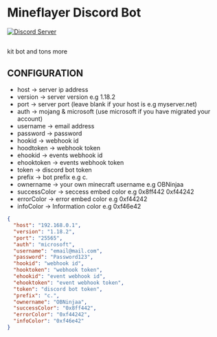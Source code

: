 # Mineflayer Discord Bot

<a href="https://discord.gg/numgPDvq5Q"><img src="https://discord.com/api/guilds/883397209306038272/widget.png?style=shield" alt="Discord Server"/></a>

##
kit bot
and tons more






## CONFIGURATION
- host -> server ip address
- version -> server version e.g 1.18.2
- port -> server port (leave blank if your host is e.g myserver.net)
- auth -> mojang & microsoft (use microsoft if you have migrated your account)
- username -> email address
- password -> password
- hookid -> webhook id
- hoodtoken -> webhook token
- ehookid -> events webhook id
- ehooktoken -> events webhook token
- token -> discord bot token
- prefix -> bot prefix e.g c.
- ownername -> your own minecraft username e.g OBNinjaa
- successColor -> seccess embed color e.g 0x8ff442 0xf44242
- errorColor -> error embed color e.g 0xf44242
- infoColor -> Information color e.g 0xf46e42

```json
{
  "host": "192.168.0.1",
  "version": "1.18.2",
  "port": "25565",
  "auth": "microsoft",
  "username": "email@mail.com",
  "password": "Password123",
  "hookid": "webhook id",
  "hooktoken": "webhook token",
  "ehookid": "event webhook id",
  "ehooktoken": "event webhook token",
  "token": "discord bot token",
  "prefix": "c.",
  "ownername": "OBNinjaa",
  "successColor": "0x8ff442",
  "errorColor": "0xf44242",
  "infoColor": "0xf46e42"
}
```
